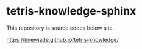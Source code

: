 # tetris-knowledge-sphinx

This repository is source codes below site.

https://knewjade.github.io/tetris-knowledge/
